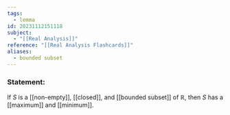 ```yaml
---
tags:
  - lemma
id: 20231112151118
subject:
  - "[[Real Analysis]]"
reference: "[[Real Analysis Flashcards]]"
aliases:
  - bounded subset
---
```

### Statement:
If $S$ is a [[non-empty]], [[closed]], and [[bounded subset]] of $\mathbb{R}$, then $S$ has a [[maximum]] and [[minimum]].